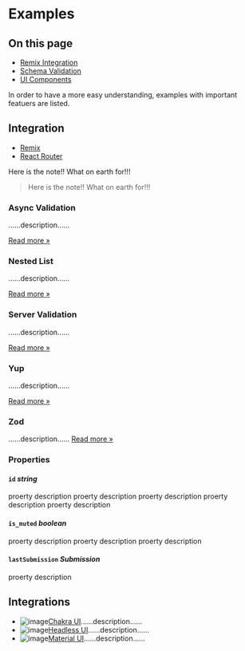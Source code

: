 # Examples

<!-- aside -->

## On this page

- [Remix Integration](#remix-integration)
- [Schema Validation](#schema-validation)
- [UI Components](#ui-components)

<!-- /aside -->

<!-- lead -->

In order to have a more easy understanding, examples with important featuers are listed.

<!-- /lead -->

## Integration

- [Remix](/examples/remix)
- [React Router](/examples/react-router)

<!-- note -->

Here is the note!! What on earth for!!!

<!-- /note -->

> Here is the note!! What on earth for!!!

<!-- grid -->
<!-- cell -->

### Async Validation

......description......

[Read more &raquo;](/examples/async-validation)

<!-- /cell -->

<!-- cell -->

### Nested List

......description......

[Read more &raquo;](/examples/nested-list)

<!-- /cell -->

<!-- cell -->

### Server Validation

......description......

[Read more &raquo;](/examples/server-validation)

<!-- /cell -->

<!-- cell -->

### Yup

......description......

[Read more &raquo;](/examples/yup)

<!-- /cell -->

<!-- cell -->

### Zod

......description......
[Read more &raquo;](/examples/zod)

<!-- /cell -->
<!-- /grid -->

### Properties

<!-- attributes -->

#### `id` _string_

proerty description proerty description proerty description proerty description proerty description

#### `is_muted` _boolean_

proerty description proerty description proerty description

#### `lastSubmission` _Submission_

proerty description

<!-- /attributes -->

## Integrations

- ![image](image.svg)[Chakra UI](/examples/chakra-ui)......description......
- ![image](image.svg)[Headless UI](/examples/headless-ui)......description......
- ![image](image.svg)[Material UI](/examples/material-ui)......description......
